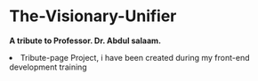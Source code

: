 # The-Visionary-Unifier
<strong>A tribute to Professor. Dr. Abdul salaam.</strong>
<li color="Grey">Tribute-page Project, i have been created during my front-end development training</li>
<!--
<li color="Grey">Tribute-page Project, i have been created during my front-end development training</li>
-->
